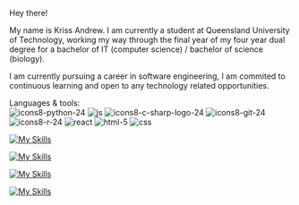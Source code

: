 Hey there!

My name is Kriss Andrew. I am currently a student at Queensland University of Technology, working my way through the final year of my four year dual degree for a bachelor of IT (computer science) / bachelor of science (biology).

I am currently pursuing a career in software engineering, I am commited to continuous learning and open to any technology related opportunities.

Languages & tools:<br/>
![icons8-python-24](https://user-images.githubusercontent.com/65888709/160224616-7f2bb820-bbf9-4d57-a6a4-0c249f940ec2.png)
![js](https://user-images.githubusercontent.com/65888709/153367068-58554436-2964-47db-842e-e63d92725e9a.png)
![icons8-c-sharp-logo-24](https://user-images.githubusercontent.com/65888709/160224658-2a01906e-8928-496f-a5d3-eff9a993d1e8.png)
![icons8-git-24](https://user-images.githubusercontent.com/65888709/160224677-da6158c1-12bb-4314-9a56-ea66389f172a.png)
![icons8-r-24](https://user-images.githubusercontent.com/65888709/160224719-544e9645-323e-4c78-8a53-a8432e687d17.png)
![react](https://user-images.githubusercontent.com/65888709/153367339-090be0b6-fcc8-4437-a0db-30836d3ce3cb.png)
![html-5](https://user-images.githubusercontent.com/65888709/153366958-dad4200c-fa9c-4aa6-90d9-2ce2b2d11b8f.png)
![css](https://user-images.githubusercontent.com/65888709/153367058-5b89e735-591f-4181-a8c8-2356abaae0f5.png)

[![My Skills](https://skillicons.dev/icons?i=python,js,java,cs,c)](https://skillicons.dev)

[![My Skills](https://skillicons.dev/icons?i=php,html,css,bootstrap)](https://skillicons.dev)

[![My Skills](https://skillicons.dev/icons?i=aws,git,github,linux)](https://skillicons.dev)

[![My Skills](https://skillicons.dev/icons?i=mongodb,mysql)](https://skillicons.dev)

<!---
KrissAndrew/KrissAndrew is a ✨ special ✨ repository because its `README.md` (this file) appears on your GitHub profile.
You can click the Preview link to take a look at your changes.
--->



